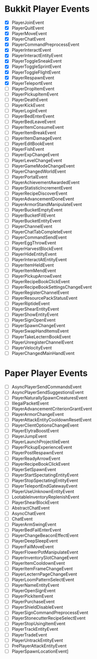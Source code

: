 # Bukkit Player Events

- [x] PlayerJoinEvent
- [x] PlayerQuitEvent
- [x] PlayerMoveEvent
- [x] PlayerChatEvent
- [x] PlayerCommandPreprocessEvent
- [x] PlayerInteractEvent
- [x] PlayerInteractEntityEvent
- [x] PlayerToggleSneakEvent
- [x] PlayerToggleSprintEvent
- [x] PlayerToggleFlightEvent
- [x] PlayerRespawnEvent
- [x] PlayerTeleportEvent
- [ ] PlayerDropItemEvent
- [ ] PlayerPickupItemEvent
- [ ] PlayerDeathEvent
- [ ] PlayerKickEvent
- [ ] PlayerLoginEvent
- [ ] PlayerBedEnterEvent
- [ ] PlayerBedLeaveEvent
- [ ] PlayerItemConsumeEvent
- [ ] PlayerItemBreakEvent
- [ ] PlayerItemDamageEvent
- [ ] PlayerEditBookEvent
- [ ] PlayerFishEvent
- [ ] PlayerExpChangeEvent
- [ ] PlayerLevelChangeEvent
- [ ] PlayerGameModeChangeEvent
- [ ] PlayerChangedWorldEvent
- [ ] PlayerPortalEvent
- [ ] PlayerAchievementAwardedEvent
- [ ] PlayerStatisticIncrementEvent
- [ ] PlayerRecipeDiscoverEvent
- [ ] PlayerAdvancementDoneEvent
- [ ] PlayerArmorStandManipulateEvent
- [ ] PlayerBucketEmptyEvent
- [ ] PlayerBucketFillEvent
- [ ] PlayerBucketEntityEvent
- [ ] PlayerChannelEvent
- [ ] PlayerChatTabCompleteEvent
- [ ] PlayerCommandSendEvent
- [ ] PlayerEggThrowEvent
- [ ] PlayerHarvestBlockEvent
- [ ] PlayerHideEntityEvent
- [ ] PlayerInteractAtEntityEvent
- [ ] PlayerItemHeldEvent
- [ ] PlayerItemMendEvent
- [ ] PlayerPickupArrowEvent
- [ ] PlayerRecipeBookClickEvent
- [ ] PlayerRecipeBookSettingsChangeEvent
- [ ] PlayerRegisterChannelEvent
- [ ] PlayerResourcePackStatusEvent
- [ ] PlayerRiptideEvent
- [ ] PlayerShearEntityEvent
- [ ] PlayerShowEntityEvent
- [ ] PlayerSignOpenEvent
- [ ] PlayerSpawnChangeEvent
- [ ] PlayerSwapHandItemsEvent
- [ ] PlayerTakeLecternBookEvent
- [ ] PlayerUnregisterChannelEvent
- [ ] PlayerVelocityEvent
- [ ] PlayerChangedMainHandEvent

# Paper Player Events

- [ ] AsyncPlayerSendCommandsEvent
- [ ] AsyncPlayerSendSuggestionsEvent
- [ ] PlayerNaturallySpawnCreaturesEvent
- [ ] IllegalPacketEvent
- [ ] PlayerAdvancementCriterionGrantEvent
- [ ] PlayerArmorChangeEvent
- [ ] PlayerAttackEntityCooldownResetEvent
- [ ] PlayerClientOptionsChangeEvent
- [ ] PlayerElytraBoostEvent
- [ ] PlayerJumpEvent
- [ ] PlayerLaunchProjectileEvent
- [ ] PlayerPickupExperienceEvent
- [ ] PlayerPostRespawnEvent
- [ ] PlayerReadyArrowEvent
- [ ] PlayerRecipeBookClickEvent
- [ ] PlayerSetSpawnEvent
- [ ] PlayerStartSpectatingEntityEvent
- [ ] PlayerStopSpectatingEntityEvent
- [ ] PlayerTeleportEndGatewayEvent
- [ ] PlayerUseUnknownEntityEvent
- [ ] LootableInventoryReplenishEvent
- [ ] PlayerShearBlockEvent
- [ ] AbstractChatEvent
- [ ] AsyncChatEvent
- [ ] ChatEvent
- [ ] PlayerArmSwingEvent
- [ ] PlayerBedFailEnterEvent
- [ ] PlayerChangeBeaconEffectEvent
- [ ] PlayerDeepSleepEvent
- [ ] PlayerFailMoveEvent
- [ ] PlayerFlowerPotManipulateEvent
- [ ] PlayerInventorySlotChangeEvent
- [ ] PlayerItemCooldownEvent
- [ ] PlayerItemFrameChangeEvent
- [ ] PlayerLecternPageChangeEvent
- [ ] PlayerLoomPatternSelectEvent
- [ ] PlayerNameEntityEvent
- [ ] PlayerOpenSignEvent
- [ ] PlayerPickItemEvent
- [ ] PlayerPurchaseEvent
- [ ] PlayerShieldDisableEvent
- [ ] PlayerSignCommandPreprocessEvent
- [ ] PlayerStonecutterRecipeSelectEvent
- [ ] PlayerStopUsingItemEvent
- [ ] PlayerTrackEntityEvent
- [ ] PlayerTradeEvent
- [ ] PlayerUntrackEntityEvent
- [ ] PrePlayerAttackEntityEvent
- [ ] PlayerSpawnLocationEvent]
